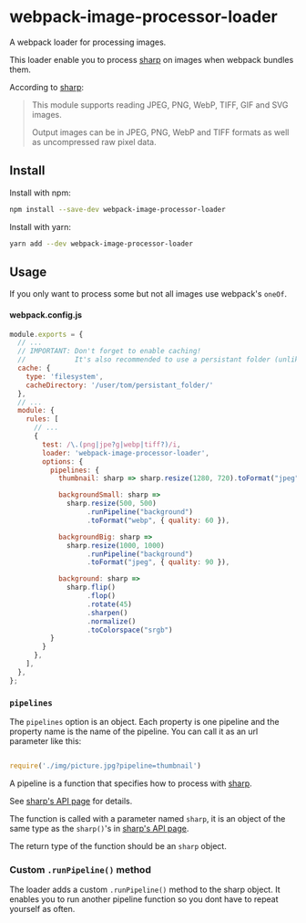 # webpack-image-processor-loader
A webpack loader for processing images.

This loader enable you to process [sharp](https://sharp.pixelplumbing.com/) on images when webpack bundles them.

According to [sharp](https://sharp.pixelplumbing.com/):

> This module supports reading JPEG, PNG, WebP, TIFF, GIF and SVG images.
>
> Output images can be in JPEG, PNG, WebP and TIFF formats as well as uncompressed raw pixel data.

## Install

Install with npm:

```bash
npm install --save-dev webpack-image-processor-loader
```

Install with yarn:

```bash
yarn add --dev webpack-image-processor-loader
```

## Usage

If you only want to process some but not all images use webpack's `oneOf`.

#### webpack.config.js

```javascript
module.exports = {
  // ...
  // IMPORTANT: Don't forget to enable caching!
  //            It's also recommended to use a persistant folder (unlike the default node_modules/.cache/webpack).
  cache: {
    type: 'filesystem',
    cacheDirectory: '/user/tom/persistant_folder/'
  },
  // ...
  module: {
    rules: [
      // ...
      {
        test: /\.(png|jpe?g|webp|tiff?)/i,
        loader: 'webpack-image-processor-loader',
        options: {
          pipelines: {
            thumbnail: sharp => sharp.resize(1280, 720).toFormat("jpeg"),

            backgroundSmall: sharp =>
              sharp.resize(500, 500)
                   .runPipeline("background")
                   .toFormat("webp", { quality: 60 }),

            backgroundBig: sharp =>
              sharp.resize(1000, 1000)
                   .runPipeline("background")
                   .toFormat("jpeg", { quality: 90 }),

            background: sharp =>
              sharp.flip()
                   .flop()
                   .rotate(45)
                   .sharpen()
                   .normalize()
                   .toColorspace("srgb")
          }
        }
      },
    ],
  },
};

```


### `pipelines`

The `pipelines` option is an object. Each property is one pipeline and the property name is the name of the pipeline. You can call it as an url parameter like this:

```javascript

require('./img/picture.jpg?pipeline=thumbnail')

```

A pipeline is a function that specifies how to process with [sharp](https://sharp.pixelplumbing.com/).

See [sharp's API page](https://sharp.pixelplumbing.com/api-operation) for details.

The function is called with a parameter named `sharp`, it is an object of the same type as the `sharp()`'s in [sharp's API page](https://sharp.pixelplumbing.com/api-operation).

The return type of the function should be an `sharp` object.

### Custom `.runPipeline()` method

The loader adds a custom `.runPipeline()` method to the sharp object. It enables you to run another pipeline function so you dont have to repeat yourself as often.